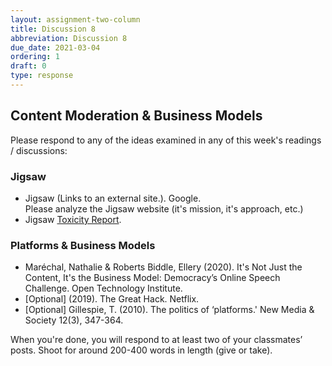 ```yaml
---
layout: assignment-two-column
title: Discussion 8
abbreviation: Discussion 8
due_date: 2021-03-04
ordering: 1
draft: 0
type: response
---
```


## Content Moderation & Business Models
Please respond to any of the ideas examined in any of this week's readings / discussions:

### Jigsaw
* Jigsaw (Links to an external site.). Google.<br>Please analyze the Jigsaw website (it's mission, it's approach, etc.)
* Jigsaw [Toxicity Report](https://jigsaw.google.com/the-current/toxicity/).


### Platforms & Business Models

* Maréchal, Nathalie & Roberts Biddle, Ellery (2020). It's Not Just the Content, It's the Business Model: Democracy’s Online Speech Challenge. Open Technology Institute.
* [Optional] (2019). The Great Hack. Netflix.
* [Optional] Gillespie, T. (2010). The politics of ‘platforms.' New Media & Society 12(3), 347-364.

When you're done, you will respond to at least two of your classmates’ posts. Shoot for around 200-400 words in length (give or take). 